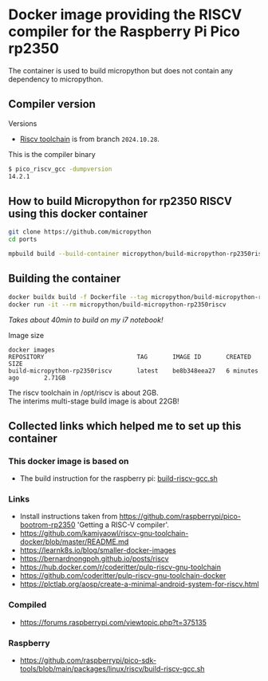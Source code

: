 # Docker image providing the RISCV compiler for the Raspberry Pi Pico rp2350

The container is used to build micropython but does not contain any dependency to micropython.

## Compiler version

Versions
* [Riscv toolchain](https://github.com/riscv/riscv-gnu-toolchain) is from branch `2024.10.28`.

This is the compiler binary

```bash
$ pico_riscv_gcc -dumpversion
14.2.1
```

## How to build Micropython for rp2350 RISCV using this docker container

```bash
git clone https://github.com/micropython
cd ports

mpbuild build --build-container micropython/build-micropython-rp2350riscv RPI_PICO2 RISCV
```

## Building the container

```bash
docker buildx build -f Dockerfile --tag micropython/build-micropython-rp2350riscv .
docker run -it --rm micropython/build-micropython-rp2350riscv
```

*Takes about 40min to build on my i7 notebook!*

Image size
```
docker images
REPOSITORY                          TAG       IMAGE ID       CREATED             SIZE
build-micropython-rp2350riscv       latest    be8b348eea27   6 minutes ago       2.71GB
```

The riscv toolchain in /opt/riscv is about 2GB.  
The interims multi-stage build image is about 22GB!

## Collected links which helped me to set up this container

### This docker image is based on

* The build instruction for the raspberry pi: [build-riscv-gcc.sh](https://github.com/raspberrypi/pico-sdk-tools/blob/main/packages/linux/riscv/build-riscv-gcc.sh)


### Links

* Install instructions taken from https://github.com/raspberrypi/pico-bootrom-rp2350 'Getting a RISC-V compiler'.
* https://github.com/kamiyaowl/riscv-gnu-toolchain-docker/blob/master/README.md
* https://learnk8s.io/blog/smaller-docker-images
* https://bernardnongpoh.github.io/posts/riscv
* https://hub.docker.com/r/coderitter/pulp-riscv-gnu-toolchain
* https://github.com/coderitter/pulp-riscv-gnu-toolchain-docker
* https://plctlab.org/aosp/create-a-minimal-android-system-for-riscv.html


### Compiled

* https://forums.raspberrypi.com/viewtopic.php?t=375135


### Raspberry

* https://github.com/raspberrypi/pico-sdk-tools/blob/main/packages/linux/riscv/build-riscv-gcc.sh
